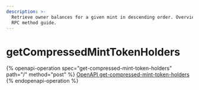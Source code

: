 ```yaml
---
description: >-
  Retrieve owner balances for a given mint in descending order. Overview with
  RPC method guide.
---
```


# getCompressedMintTokenHolders

{% openapi-operation spec="get-compressed-mint-token-holders" path="/" method="post" %}
[OpenAPI get-compressed-mint-token-holders](https://raw.githubusercontent.com/helius-labs/photon/refs/heads/main/src/openapi/specs/getCompressedMintTokenHolders.yaml)
{% endopenapi-operation %}
